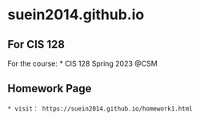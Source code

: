 # suein2014.github.io

## For CIS 128

For the course: 
    * CIS 128 Spring 2023 @CSM


## Homework Page
    * visit： https://suein2014.github.io/homework1.html

  